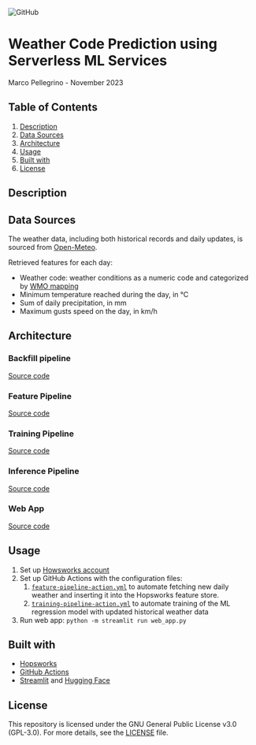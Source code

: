 ![GitHub](https://img.shields.io/badge/license-GPL--3.0-blue)

# Weather Code Prediction using Serverless ML Services

Marco Pellegrino - November 2023

## Table of Contents

1.  [Description](#description)
2.  [Data Sources](#data-sources)
3.  [Architecture](#architecture)
4.  [Usage](#usage)
5.  [Built with](#built-with)
6.  [License](#license)

## Description

## Data Sources

The weather data, including both historical records and daily updates, is sourced from [Open-Meteo](https://open-meteo.com/en/docs).

Retrieved features for each day:

*   Weather code: weather conditions as a numeric code and categorized by [WMO mapping](resources/weather_code_mapping.csv)
*   Minimum temperature reached during the day, in °C
*   Sum of daily precipitation, in mm
*   Maximum gusts speed on the day, in km/h

## Architecture

### Backfill pipeline
[Source code](notebooks/1_weather_code_backfill_pipeline.ipynb)

### Feature Pipeline
[Source code](notebooks/2_weather_code_feature_pipeline.ipynb)

### Training Pipeline
[Source code](notebooks/3_weather_code_training_pipeline.ipynb)

### Inference Pipeline
[Source code](notebooks/4_weather_code_inference_pipeline.ipynb)

### Web App
[Source code](webapp.py)

## Usage

1.  Set up [Howsworks account](https://app.hopsworks.ai/)
2.  Set up GitHub Actions with the configuration files:
    1.  [`feature-pipeline-action.yml`](.github/workflows/feature-pipeline-action.yml) to automate fetching new daily weather and inserting it into the Hopsworks feature store. 
    2.  [`training-pipeline-action.yml`](.github/workflows/training-pipeline-action.yml) to automate training of the ML regression model with updated historical weather data
3.  Run web app: `python -m streamlit run web_app.py`

## Built with

*   [Hopsworks](https://www.hopsworks.ai/)
*   [GitHub Actions](https://github.com/features/actions)
*   [Streamlit](https://streamlit.io/) and [Hugging Face](https://huggingface.co/)

## License

This repository is licensed under the GNU General Public License v3.0 (GPL-3.0). For more details, see the [LICENSE](LICENSE) file.